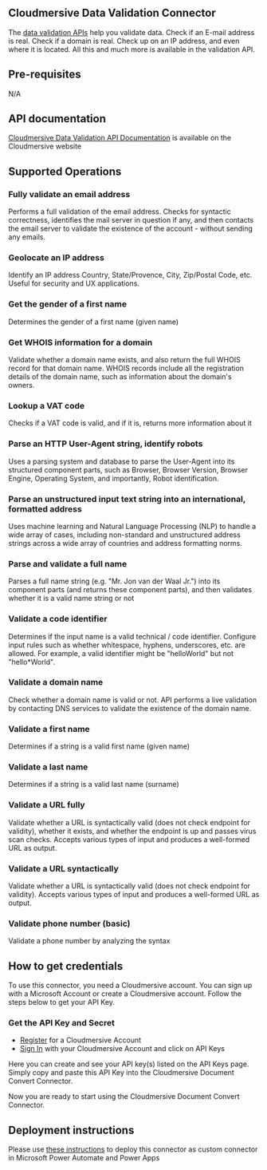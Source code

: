 ﻿
## Cloudmersive Data Validation Connector
The [data validation APIs](https://cloudmersive.com/validate-api) help you validate data. Check if an E-mail address is real. Check if a domain is real. Check up on an IP address, and even where it is located. All this and much more is available in the validation API.


## Pre-requisites
N/A


## API documentation
[Cloudmersive Data Validation API Documentation](https://api.cloudmersive.com/docs/validate.asp) is available on the Cloudmersive website


## Supported Operations
### Fully validate an email address	
Performs a full validation of the email address. Checks for syntactic correctness, identifies the mail server in question if any, and then contacts the email server to validate the existence of the account - without sending any emails.

### Geolocate an IP address	
Identify an IP address Country, State/Provence, City, Zip/Postal Code, etc. Useful for security and UX applications.

### Get the gender of a first name	
Determines the gender of a first name (given name)

### Get WHOIS information for a domain	
Validate whether a domain name exists, and also return the full WHOIS record for that domain name. WHOIS records include all the registration details of the domain name, such as information about the domain's owners.

### Lookup a VAT code	
Checks if a VAT code is valid, and if it is, returns more information about it

### Parse an HTTP User-Agent string, identify robots	
Uses a parsing system and database to parse the User-Agent into its structured component parts, such as Browser, Browser Version, Browser Engine, Operating System, and importantly, Robot identification.

### Parse an unstructured input text string into an international, formatted address	
Uses machine learning and Natural Language Processing (NLP) to handle a wide array of cases, including non-standard and unstructured address strings across a wide array of countries and address formatting norms.

### Parse and validate a full name	
Parses a full name string (e.g. "Mr. Jon van der Waal Jr.") into its component parts (and returns these component parts), and then validates whether it is a valid name string or not

### Validate a code identifier	
Determines if the input name is a valid technical / code identifier. Configure input rules such as whether whitespace, hyphens, underscores, etc. are allowed. For example, a valid identifier might be "helloWorld" but not "hello*World".

### Validate a domain name	
Check whether a domain name is valid or not. API performs a live validation by contacting DNS services to validate the existence of the domain name.

### Validate a first name	
Determines if a string is a valid first name (given name)

### Validate a last name	
Determines if a string is a valid last name (surname)

### Validate a URL fully	
Validate whether a URL is syntactically valid (does not check endpoint for validity), whether it exists, and whether the endpoint is up and passes virus scan checks. Accepts various types of input and produces a well-formed URL as output.

### Validate a URL syntactically	
Validate whether a URL is syntactically valid (does not check endpoint for validity). Accepts various types of input and produces a well-formed URL as output.

### Validate phone number (basic)	
Validate a phone number by analyzing the syntax


## How to get credentials
To use this connector, you need a Cloudmersive account.  You can sign up with a Microsoft Account or create a Cloudmersive account.  Follow the steps below to get your API Key.

### Get the API Key and Secret
- [Register](https://account.cloudmersive.com/signup) for a Cloudmersive Account
- [Sign In](https://account.cloudmersive.com/login) with your Cloudmersive Account and click on API Keys

Here you can create and see your API key(s) listed on the API Keys page.  Simply copy and paste this API Key into the Cloudmersive Document Convert Connector.

Now you are ready to start using the Cloudmersive Document Convert Connector.


## Deployment instructions
Please use [these instructions](https://docs.microsoft.com/en-us/connectors/custom-connectors/paconn-cli) to deploy this connector as custom connector in Microsoft Power Automate and Power Apps

